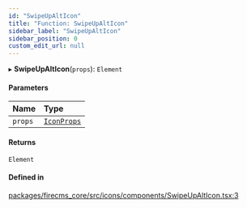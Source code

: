 ```yaml
---
id: "SwipeUpAltIcon"
title: "Function: SwipeUpAltIcon"
sidebar_label: "SwipeUpAltIcon"
sidebar_position: 0
custom_edit_url: null
---
```


▸ **SwipeUpAltIcon**(`props`): `Element`

#### Parameters

| Name | Type |
| :------ | :------ |
| `props` | [`IconProps`](../types/IconProps.md) |

#### Returns

`Element`

#### Defined in

[packages/firecms_core/src/icons/components/SwipeUpAltIcon.tsx:3](https://github.com/FireCMSco/firecms/blob/d45f3739/packages/firecms_core/src/icons/components/SwipeUpAltIcon.tsx#L3)
